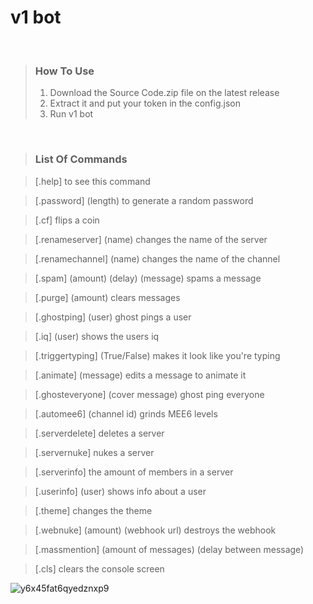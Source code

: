 # v1 bot
   
<br />
  
> ### How To Use
> 1. Download the Source Code.zip file on the latest release
> 2. Extract it and put your token in the config.json
> 3. Run v1 bot
  
<br />

> ### List Of Commands

> [.help] to see this command

> [.password] (length) to generate a random password

> [.cf] flips a coin

> [.renameserver] (name) changes the name of the server

> [.renamechannel] (name) changes the name of the channel

> [.spam] (amount) (delay) (message) spams a message

> [.purge] (amount) clears messages

> [.ghostping] (user) ghost pings a user

> [.iq] (user) shows the users iq

> [.triggertyping] (True/False) makes it look like you're typing

> [.animate] (message) edits a message to animate it

> [.ghosteveryone] (cover message) ghost ping everyone

> [.automee6] (channel id) grinds MEE6 levels

> [.serverdelete] deletes a server

> [.servernuke] nukes a server

> [.serverinfo] the amount of members in a server

> [.userinfo] (user) shows info about a user

> [.theme] changes the theme

> [.webnuke] (amount) (webhook url) destroys the webhook

> [.massmention] (amount of messages) (delay between message)

> [.cls] clears the console screen

![y6x45fat6qyedznxp9](https://user-images.githubusercontent.com/106450011/185611793-376b3116-0b8a-472b-b602-961bf5d2e164.png)
